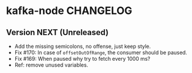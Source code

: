 # kafka-node CHANGELOG

## Version NEXT (Unreleased)
- Add the missing semicolons, no offense, just keep style.
- Fix #170: In case of `offsetOutOfRange`, the consumer should be paused.
- Fix #169: When paused why try to fetch every 1000 ms?
- Ref: remove unused variables.
